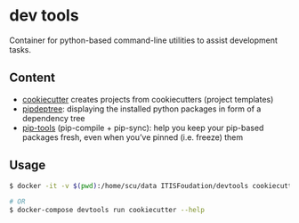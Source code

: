 # dev tools

Container for python-based command-line utilities to assist development tasks.

## Content

- [cookiecutter]  creates projects from cookiecutters (project templates)
- [pipdeptree]: displaying the installed python packages in form of a dependency tree
- [pip-tools] (pip-compile + pip-sync): help you keep your pip-based packages fresh, even when you’ve pinned (i.e. freeze) them

## Usage

```bash
$ docker -it -v $(pwd):/home/scu/data ITISFoudation/devtools cookiecutter

# OR
$ docker-compose devtools run cookiecutter --help

```



[cookiecutter]:https://cookiecutter.readthedocs.io/en/latest/
[pipdeptree]:https://pypi.org/project/pipdeptree/
[pip-tools]:https://pypi.org/project/pip-tools/